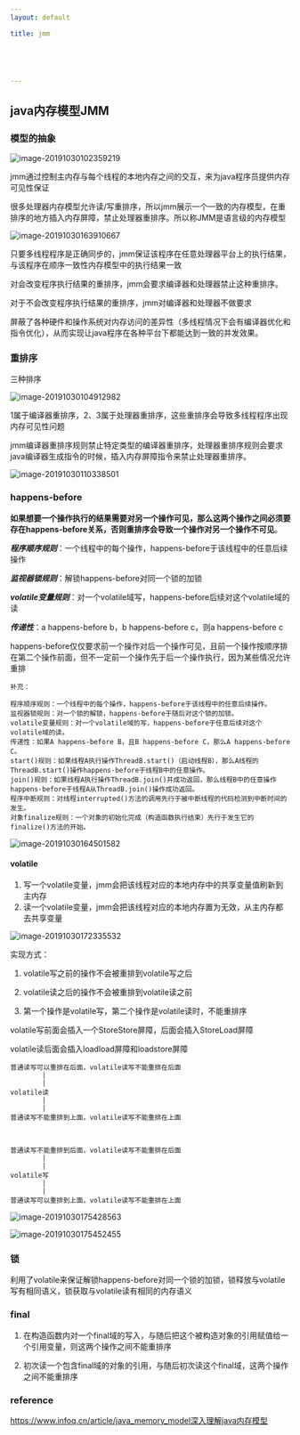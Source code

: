 ```yaml
---
layout: default

title: jmm





---
```


## java内存模型JMM 

### 模型的抽象

![image-20191030102359219](https://github.com/garydai/garydai.github.com/raw/master/_posts/pic/image-20191030102359219.png)

jmm通过控制主内存与每个线程的本地内存之间的交互，来为java程序员提供内存可见性保证

很多处理器内存模型允许读/写重排序，所以jmm展示一个一致的内存模型，在重排序的地方插入内存屏障，禁止处理器重排序。所以称JMM是语言级的内存模型

![image-20191030163910667](https://github.com/garydai/garydai.github.com/raw/master/_posts/pic/image-20191030163910667.png)

只要多线程程序是正确同步的，jmm保证该程序在任意处理器平台上的执行结果，与该程序在顺序一致性内存模型中的执行结果一致

对会改变程序执行结果的重排序，jmm会要求编译器和处理器禁止这种重排序。

对于不会改变程序执行结果的重排序，jmm对编译器和处理器不做要求

屏蔽了各种硬件和操作系统对内存访问的差异性（多线程情况下会有编译器优化和指令优化），从而实现让java程序在各种平台下都能达到一致的并发效果。



### 重排序

三种排序

![image-20191030104912982](https://github.com/garydai/garydai.github.com/raw/master/_posts/pic/image-20191030104912982.png)

1属于编译器重排序，2、3属于处理器重排序，这些重排序会导致多线程程序出现内存可见性问题

jmm编译器重排序规则禁止特定类型的编译器重排序，处理器重排序规则会要求java编译器生成指令的时候，插入内存屏障指令来禁止处理器重排序。

![image-20191030110338501](https://github.com/garydai/garydai.github.com/raw/master/_posts/pic/image-20191030110338501.png)

### happens-before

**如果想要一个操作执行的结果需要对另一个操作可见，那么这两个操作之间必须要存在happens-before关系，否则重排序会导致一个操作对另一个操作不可见**。

***程序顺序规则***：一个线程中的每个操作，happens-before于该线程中的任意后续操作

***监视器锁规则***：解锁happens-before对同一个锁的加锁

***volatile变量规则***：对一个volatile域写，happens-before后续对这个volatile域的读

***传递性***：a happens-before b，b happens-before c，则a happens-before c

happens-before仅仅要求前一个操作对后一个操作可见，且前一个操作按顺序排在第二个操作前面，但不一定前一个操作先于后一个操作执行，因为某些情况允许重排

```
补充：

程序顺序规则：一个线程中的每个操作，happens-before于该线程中的任意后续操作。
监视器锁规则：对一个锁的解锁，happens-before于随后对这个锁的加锁。
volatile变量规则：对一个volatile域的写，happens-before于任意后续对这个volatile域的读。 
传递性：如果A happens-before B，且B happens-before C，那么A happens-before C。
start()规则：如果线程A执行操作ThreadB.start()（启动线程B），那么A线程的ThreadB.start()操作happens-before于线程B中的任意操作。
join()规则：如果线程A执行操作ThreadB.join()并成功返回，那么线程B中的任意操作happens-before于线程A从ThreadB.join()操作成功返回。
程序中断规则：对线程interrupted()方法的调用先行于被中断线程的代码检测到中断时间的发生。 
对象finalize规则：一个对象的初始化完成（构造函数执行结束）先行于发生它的finalize()方法的开始。
```

![image-20191030164501582](https://github.com/garydai/garydai.github.com/raw/master/_posts/pic/image-20191030164501582.png)



#### volatile

1. 写一个volatile变量，jmm会把该线程对应的本地内存中的共享变量值刷新到主内存
2. 读一个volatile变量，jmm会把该线程对应的本地内存置为无效，从主内存都去共享变量

![image-20191030172335532](https://github.com/garydai/garydai.github.com/raw/master/_posts/pic/image-20191030172335532.png)

实现方式：

1. volatile写之前的操作不会被重排到volatile写之后

2. volatile读之后的操作不会被重排到volatile读之前

3. 第一个操作是volatile写，第二个操作是volatile读时，不能重排序

volatile写前面会插入一个StoreStore屏障，后面会插入StoreLoad屏障

volatile读后面会插入loadload屏障和loadstore屏障

```
普通读写可以重排在后面，volatile读写不能重排在后面
		|
		|
volatile读
		|		
		|
普通读写不能重排到上面，volatile读写不能重排在上面



普通读写不能重排到后面，volatile读写不能重排在后面
		|
		|
volatile写
		|
		|
普通读写可以重排到上面，volatile读写不能重排在上面
```

![image-20191030175428563](https://github.com/garydai/garydai.github.com/raw/master/_posts/pic/image-20191030175428563.png)

![image-20191030175452455](https://github.com/garydai/garydai.github.com/raw/master/_posts/pic/image-20191030175452455.png)

### 锁

利用了volatile来保证解锁happens-before对同一个锁的加锁，锁释放与volatile写有相同语义，锁获取与volatile读有相同的内存语义

### final

1. 在构造函数内对一个final域的写入，与随后把这个被构造对象的引用赋值给一个引用变量，则这两个操作之间不能重排序

2. 初次读一个包含final域的对象的引用，与随后初次读这个final域，这两个操作之间不能重排序

### reference

https://www.infoq.cn/article/java_memory_model深入理解java内存模型

